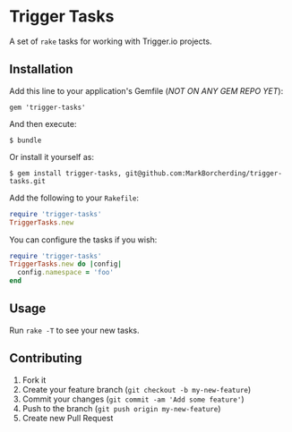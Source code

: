 # Trigger Tasks

A set of `rake` tasks for working with Trigger.io projects.

## Installation

Add this line to your application's Gemfile (*NOT ON ANY GEM REPO YET*):

    gem 'trigger-tasks'

And then execute:

    $ bundle

Or install it yourself as:

    $ gem install trigger-tasks, git@github.com:MarkBorcherding/trigger-tasks.git


Add the following to your `Rakefile`:

```ruby
require 'trigger-tasks'
TriggerTasks.new
```

You can configure the tasks if you wish:


```ruby
require 'trigger-tasks'
TriggerTasks.new do |config|
  config.namespace = 'foo'
end
```

## Usage

Run `rake -T` to see your new tasks.


## Contributing

1. Fork it
2. Create your feature branch (`git checkout -b my-new-feature`)
3. Commit your changes (`git commit -am 'Add some feature'`)
4. Push to the branch (`git push origin my-new-feature`)
5. Create new Pull Request
